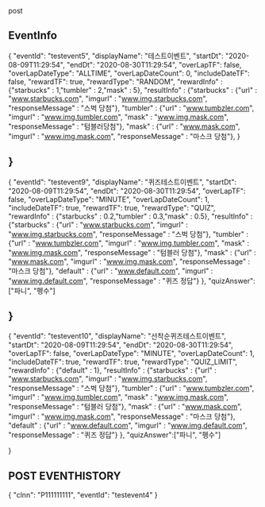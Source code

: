 post

EventInfo
--------------------------------------------------------------------------------
{
      "eventId": "testevent5",
  "displayName": "테스트이벤트",
    "startDt": "2020-08-09T11:29:54",
  "endDt": "2020-08-30T11:29:54",
    "overLapTF": false,
      "overLapDateType": "ALLTIME",
  "overLapDateCount": 0,
  "includeDateTF": false,
  "rewardTF": true,
  "rewardType": "RANDOM",
     "rewardInfo" : {"starbucks" : 1,"tumbler" : 2,"mask" : 5},
    "resultInfo" : {"starbucks" : {"url" : "www.starbucks.com",
                                    "imgurl" : "www.img.starbucks.com",
                                    "responseMessage" : "스벅 당첨"},
                    "tumbler" : {"url" : "www.tumbzler.com",
                                "imgurl" : "www.img.tumbler.com",
                                "mask" : "www.img.mask.com",
                                  "responseMessage" : "텀블러당첨"},
                     "mask" : {"url" : "www.mask.com",
                                    "imgurl" : "www.img.mask.com",
                                    "responseMessage" : "마스크 당첨"},
                    }

}
--------------------------------------------------------------------------------
{
      "eventId": "testevent9",
  "displayName": "퀴즈테스트이벤트",
    "startDt": "2020-08-09T11:29:54",
  "endDt": "2020-08-30T11:29:54",
    "overLapTF": false,
      "overLapDateType": "MINUTE",
  "overLapDateCount": 1,
  "includeDateTF": true,
  "rewardTF": true,
  "rewardType": "QUIZ",
     "rewardInfo" : {"starbucks" : 0.2,"tumbler" : 0.3,"mask" : 0.5},
    "resultInfo" : {"starbucks" : {"url" : "www.starbucks.com",
                                    "imgurl" : "www.img.starbucks.com",
                                    "responseMessage" : "스벅 당첨"},
                    "tumbler" : {"url" : "www.tumbzler.com",
                                "imgurl" : "www.img.tumbler.com",
                                "mask" : "www.img.mask.com",
                                  "responseMessage" : "텀블러 당첨"},
                     "mask" : {"url" : "www.mask.com",
                                    "imgurl" : "www.img.mask.com",
                                    "responseMessage" : "마스크 당첨"},
                     "default" : {"url" : "www.default.com",
                                    "imgurl" : "www.img.default.com",
                                    "responseMessage" : "퀴즈 정답"}
                    },
"quizAnswer":["파니", "펭수"]

}
--------------------------------------------------------------------------------
{
      "eventId": "testevent10",
  "displayName": "선착순퀴즈테스트이벤트",
    "startDt": "2020-08-09T11:29:54",
  "endDt": "2020-08-30T11:29:54",
    "overLapTF": false,
      "overLapDateType": "MINUTE",
  "overLapDateCount": 1,
  "includeDateTF": true,
  "rewardTF": true,
  "rewardType": "QUIZ_LIMIT",
     "rewardInfo" : {"default" : 1},
    "resultInfo" : {"starbucks" : {"url" : "www.starbucks.com",
                                    "imgurl" : "www.img.starbucks.com",
                                    "responseMessage" : "스벅 당첨"},
                    "tumbler" : {"url" : "www.tumbzler.com",
                                "imgurl" : "www.img.tumbler.com",
                                "mask" : "www.img.mask.com",
                                  "responseMessage" : "텀블러 당첨"},
                     "mask" : {"url" : "www.mask.com",
                                    "imgurl" : "www.img.mask.com",
                                    "responseMessage" : "마스크 당첨"},
                     "default" : {"url" : "www.default.com",
                                    "imgurl" : "www.img.default.com",
                                    "responseMessage" : "퀴즈 정답"}
                    },
"quizAnswer":["파니", "펭수"]

}

POST
EVENTHISTORY
--------------------------------------------------------------------------------
{
  "clnn": "P111111111",
  "eventId": "testevent4"
}
